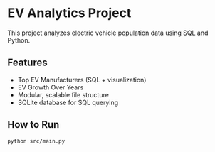 # EV Analytics Project

This project analyzes electric vehicle population data using SQL and Python.

## Features

- Top EV Manufacturers (SQL + visualization)
- EV Growth Over Years
- Modular, scalable file structure
- SQLite database for SQL querying

## How to Run

```bash
python src/main.py
```
